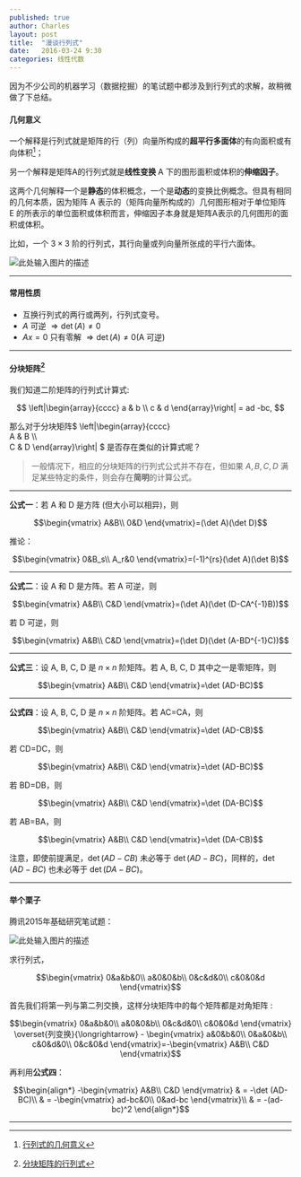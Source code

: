 ```yaml
---
published: true
author: Charles
layout: post
title:  "漫谈行列式"
date:   2016-03-24 9:30
categories: 线性代数
---
```

因为不少公司的机器学习（数据挖掘）的笔试题中都涉及到行列式的求解，故稍微做了下总结。

#### 几何意义
一个解释是行列式就是矩阵的行（列）向量所构成的**超平行多面体**的有向面积或有向体积[^1]；

另一个解释是矩阵A的行列式就是**线性变换** A 下的图形面积或体积的**伸缩因子**。

这两个几何解释一个是**静态**的体积概念，一个是**动态**的变换比例概念。但具有相同的几何本质，因为矩阵 A 表示的（矩阵向量所构成的）几何图形相对于单位矩阵 E 的所表示的单位面积或体积而言，伸缩因子本身就是矩阵A表示的几何图形的面积或体积。

比如，一个 $3\times 3$ 阶的行列式，其行向量或列向量所张成的平行六面体。

![此处输入图片的描述][1]


----------


#### 常用性质

 - 互换行列式的两行或两列，行列式变号。
 - $A$ 可逆 $\Rightarrow \det (A)\not= 0$
 - $Ax=0$ 只有零解 $\Rightarrow \det (A)\not= 0(\text{A 可逆})$


----------


#### 分块矩阵[^2]
我们知道二阶矩阵的行列式计算式:

$$ 
\left|\begin{array}{cccc}   
a & b \\   
c & d 
\end{array}\right| = ad -bc,  
$$

那么对于分块矩阵$ 
\left|\begin{array}{cccc}   
A & B \\\\   
C & D 
\end{array}\right|
$ 是否存在类似的计算式呢？

> 一般情况下，相应的分块矩阵的行列式公式并不存在，但如果 $A,B,C,D$ 满足某些特定的条件，则会存在**简明**的计算公式。


----------


**公式一**：若 A 和 D 是方阵 (但大小可以相异)，则

$$\begin{vmatrix}  A&B\\  0&D  \end{vmatrix}=(\det A)(\det D)$$

推论： 

$$\begin{vmatrix}  0&B_s\\  A_r&0  \end{vmatrix}=(-1)^{rs}(\det A)(\det B)$$

----------


**公式二**：设 A 和 D 是方阵。若 A 可逆，则

$$\begin{vmatrix}  A&B\\  C&D  \end{vmatrix}=(\det A)(\det (D-CA^{-1}B))$$

若 D 可逆，则

$$\begin{vmatrix}  A&B\\  C&D  \end{vmatrix}=(\det D)(\det (A-BD^{-1}C))$$


----------

**公式三**：设 A, B, C, D 是 $n\times n$ 阶矩阵。若 A, B, C, D 其中之一是零矩阵，则

$$\begin{vmatrix}  A&B\\  C&D  \end{vmatrix}=\det (AD-BC)$$


----------

**公式四**：设 A, B, C, D 是 $n\times n$ 阶矩阵。若 AC=CA，则

$$\begin{vmatrix}  A&B\\  C&D  \end{vmatrix}=\det (AD-CB)$$

若 CD=DC，则

$$\begin{vmatrix}  A&B\\  C&D  \end{vmatrix}=\det (AD-BC)$$

若 BD=DB，则

$$\begin{vmatrix}  A&B\\  C&D  \end{vmatrix}=\det (DA-BC)$$

若 AB=BA，则

$$\begin{vmatrix}  A&B\\  C&D  \end{vmatrix}=\det (DA-CB)$$

注意，即使前提满足，$\det(AD-CB)$ 未必等于 $\det (AD-BC)$，同样的，$\det(AD-BC)$ 也未必等于 $\det (DA-BC)$。


----------

#### 举个栗子
腾讯2015年基础研究笔试题：

![此处输入图片的描述][2]

求行列式，

$$\begin{vmatrix}  
0&a&b&0\\
a&0&0&b\\
0&c&d&0\\
c&0&0&d
\end{vmatrix}$$

首先我们将第一列与第二列交换，这样分块矩阵中的每个矩阵都是对角矩阵 :

$$\begin{vmatrix}  
0&a&b&0\\
a&0&0&b\\
0&c&d&0\\
c&0&0&d
\end{vmatrix} \overset{列变换}{\longrightarrow} - \begin{vmatrix}  
a&0&b&0\\
0&a&0&b\\
c&0&d&0\\
0&c&0&d
\end{vmatrix}=-\begin{vmatrix}  A&B\\  C&D  \end{vmatrix}$$

再利用**公式四**：

$$\begin{align*}
-\begin{vmatrix}  A&B\\  C&D  \end{vmatrix} & = -\det (AD-BC)\\
& = -\begin{vmatrix}  ad-bc&0\\  0&ad-bc  \end{vmatrix}\\
& = -(ad-bc)^2
\end{align*}$$

----------


  [^1]: [行列式的几何意义](http://www.cnblogs.com/AndyJee/p/3491487.html)
  [^2]: [分块矩阵的行列式](https://ccjou.wordpress.com/2013/06/07/%E5%88%86%E5%A1%8A%E7%9F%A9%E9%99%A3%E7%9A%84%E8%A1%8C%E5%88%97%E5%BC%8F/)


  [1]: http://7xjbdi.com1.z0.glb.clouddn.com/3_det.png
  [2]: http://7xjbdi.com1.z0.glb.clouddn.com/tecent_test.png?imageView2/2/w/450